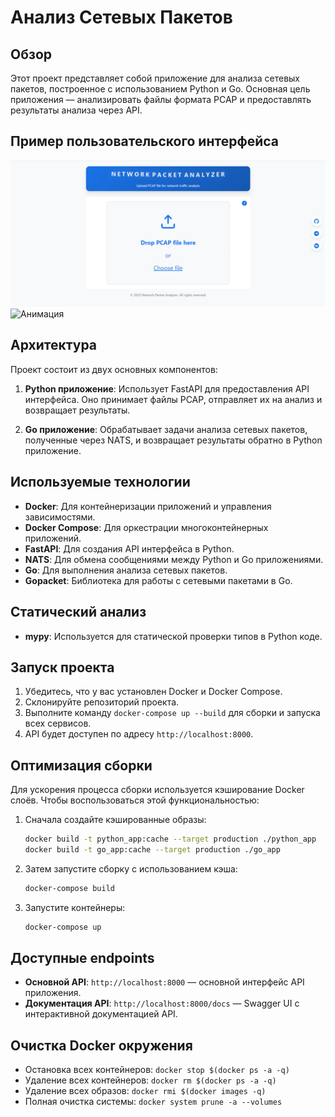 # Анализ Сетевых Пакетов

## Обзор

Этот проект представляет собой приложение для анализа сетевых пакетов, построенное с использованием Python и Go. Основная цель приложения — анализировать файлы формата PCAP и предоставлять результаты анализа через API.

## Пример пользовательского интерфейса

![UI](example_ui/UI.jpg)
![Анимация](example_ui/animation.gif)

## Архитектура

Проект состоит из двух основных компонентов:

1. **Python приложение**: Использует FastAPI для предоставления API интерфейса. Оно принимает файлы PCAP, отправляет их на анализ и возвращает результаты.

2. **Go приложение**: Обрабатывает задачи анализа сетевых пакетов, полученные через NATS, и возвращает результаты обратно в Python приложение.

## Используемые технологии

- **Docker**: Для контейнеризации приложений и управления зависимостями.
- **Docker Compose**: Для оркестрации многоконтейнерных приложений.
- **FastAPI**: Для создания API интерфейса в Python.
- **NATS**: Для обмена сообщениями между Python и Go приложениями.
- **Go**: Для выполнения анализа сетевых пакетов.
- **Gopacket**: Библиотека для работы с сетевыми пакетами в Go.

## Статический анализ

- **mypy**: Используется для статической проверки типов в Python коде.

## Запуск проекта

1. Убедитесь, что у вас установлен Docker и Docker Compose.
2. Склонируйте репозиторий проекта.
3. Выполните команду `docker-compose up --build` для сборки и запуска всех сервисов.
4. API будет доступен по адресу `http://localhost:8000`.

## Оптимизация сборки

Для ускорения процесса сборки используется кэширование Docker слоёв. Чтобы воспользоваться этой функциональностью:

1. Сначала создайте кэшированные образы:
   ```bash
   docker build -t python_app:cache --target production ./python_app
   docker build -t go_app:cache --target production ./go_app
   ```

2. Затем запустите сборку с использованием кэша:
   ```bash
   docker-compose build
   ```

3. Запустите контейнеры:
   ```bash
   docker-compose up
   ```

## Доступные endpoints

- **Основной API**: `http://localhost:8000` — основной интерфейс API приложения.
- **Документация API**: `http://localhost:8000/docs` — Swagger UI с интерактивной документацией API.

## Очистка Docker окружения

- Остановка всех контейнеров: `docker stop $(docker ps -a -q)`
- Удаление всех контейнеров: `docker rm $(docker ps -a -q)`
- Удаление всех образов: `docker rmi $(docker images -q)`
- Полная очистка системы: `docker system prune -a --volumes`
